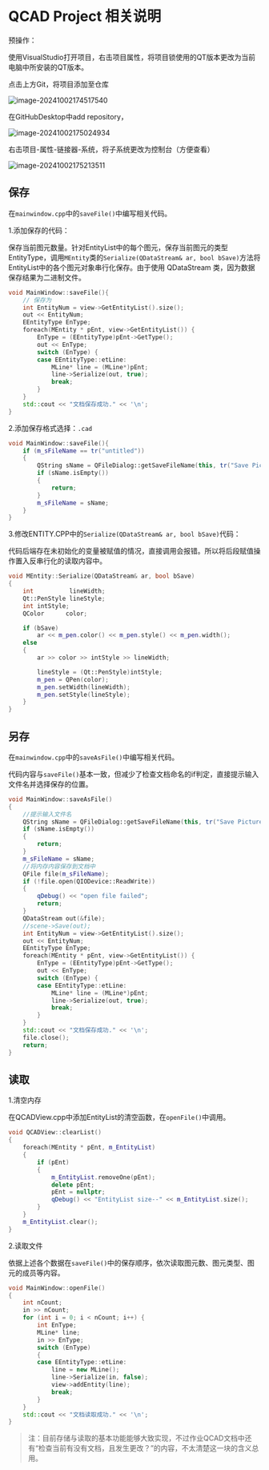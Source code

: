 # QCAD Project 相关说明

预操作：

使用VisualStudio打开项目，右击项目属性，将项目锁使用的QT版本更改为当前电脑中所安装的QT版本。

点击上方Git，将项目添加至仓库

![image-20241002174517540](C:\Users\Local_MS\AppData\Roaming\Typora\typora-user-images\image-20241002174517540.png)

在GitHubDesktop中add repository，

![image-20241002175024934](C:\Users\Local_MS\AppData\Roaming\Typora\typora-user-images\image-20241002175024934.png)

右击项目-属性-链接器-系统，将子系统更改为控制台（方便查看）

![image-20241002175213511](C:\Users\Local_MS\AppData\Roaming\Typora\typora-user-images\image-20241002175213511.png)

## 保存

在`mainwindow.cpp`中的`saveFile()`中编写相关代码。

1.添加保存的代码：

保存当前图元数量。针对EntityList中的每个图元，保存当前图元的类型EntityType，调用`MEntity`类的`Serialize(QDataStream& ar, bool bSave)`方法将EntityList中的各个图元对象串行化保存。由于使用 QDataStream 类，因为数据保存结果为二进制文件。

```c++
void MainWindow::saveFile(){
    // 保存为
    int EntityNum = view->GetEntityList().size();
    out << EntityNum;
    EEntityType EnType;
    foreach(MEntity * pEnt, view->GetEntityList()) {
        EnType = (EEntityType)pEnt->GetType();
        out << EnType;
        switch (EnType) {
        case EEntityType::etLine:
            MLine* line = (MLine*)pEnt;
            line->Serialize(out, true);
            break;
        }
    }
    std::cout << "文档保存成功." << '\n';
}
```

2.添加保存格式选择：`.cad`

```c++
void MainWindow::saveFile(){
    if (m_sFileName == tr("untitled"))
	{
        QString sName = QFileDialog::getSaveFileName(this, tr("Save Picture"), "", "CAD(*.cad)");
        if (sName.isEmpty())
        {
            return;
        }
        m_sFileName = sName;
	}
}
```

3.修改ENTITY.CPP中的`Serialize(QDataStream& ar, bool bSave)`代码：

代码后端存在未初始化的变量被赋值的情况，直接调用会报错。所以将后段赋值操作置入反串行化的读取内容中。

```c++
void MEntity::Serialize(QDataStream& ar, bool bSave)
{
	int			 lineWidth;
	Qt::PenStyle lineStyle;
	int intStyle;
	QColor  	color;

	if (bSave)
		ar << m_pen.color() << m_pen.style() << m_pen.width();
	else
	{
		ar >> color >> intStyle >> lineWidth;

		lineStyle = (Qt::PenStyle)intStyle;
		m_pen = QPen(color);
		m_pen.setWidth(lineWidth);
		m_pen.setStyle(lineStyle);
	}
}
```

## 另存

在`mainwindow.cpp`中的`saveAsFile()`中编写相关代码。

代码内容与`saveFile()`基本一致，但减少了检查文档命名的if判定，直接提示输入文件名并选择保存的位置。

```c++
void MainWindow::saveAsFile()
{
    //提示输入文件名
    QString sName = QFileDialog::getSaveFileName(this, tr("Save Picture"), "", "CAD(*.cad)");
    if (sName.isEmpty())
    {
        return;
    }
    m_sFileName = sName;
    //将内存内容保存到文档中
    QFile file(m_sFileName);
    if (!file.open(QIODevice::ReadWrite))
    {
        qDebug() << "open file failed";
        return;
    }
    QDataStream out(&file);
    //scene->Save(out);
    int EntityNum = view->GetEntityList().size();
    out << EntityNum;
    EEntityType EnType;
    foreach(MEntity * pEnt, view->GetEntityList()) {
        EnType = (EEntityType)pEnt->GetType();
        out << EnType;
        switch (EnType) {
        case EEntityType::etLine:
            MLine* line = (MLine*)pEnt;
            line->Serialize(out, true);
            break;
        }
    }
    std::cout << "文档保存成功." << '\n';
    file.close();
    return;
}
```

## 读取

1.清空内存

在QCADView.cpp中添加EntityList的清空函数，在`openFile()`中调用。

```c++
void QCADView::clearList()
{
	foreach(MEntity * pEnt, m_EntityList)
	{
		if (pEnt)
		{
			m_EntityList.removeOne(pEnt);
			delete pEnt;
			pEnt = nullptr;
			qDebug() << "EntityList size--" << m_EntityList.size();
		}
	}
	m_EntityList.clear();
}
```

2.读取文件

依据上述各个数据在`saveFile()`中的保存顺序，依次读取图元数、图元类型、图元的成员等内容。

```c++
void MainWindow::openFile()
{
    int nCount;
    in >> nCount;
    for (int i = 0; i < nCount; i++) {
        int EnType;
        MLine* line;
        in >> EnType;
        switch (EnType)
        {
        case EEntityType::etLine:
            line = new MLine();
            line->Serialize(in, false);
            view->addEntity(line);
            break;
        }
    }
    std::cout << "文档读取成功." << '\n';
}
```

> 注：目前存储与读取的基本功能能够大致实现，不过作业QCAD文档中还有“检查当前有没有文档，且发生更改？”的内容，不太清楚这一块的含义总用。